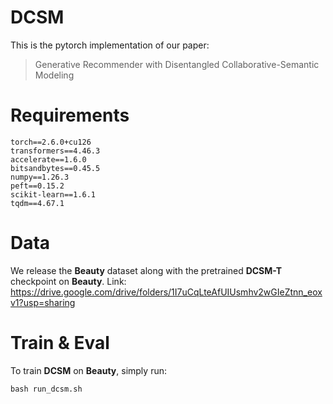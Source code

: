 # DCSM

This is the pytorch implementation of our paper:

> Generative Recommender with Disentangled Collaborative-Semantic Modeling

# Requirements

```
torch==2.6.0+cu126
transformers==4.46.3
accelerate==1.6.0
bitsandbytes==0.45.5
numpy==1.26.3
peft==0.15.2
scikit-learn==1.6.1
tqdm==4.67.1
```

# Data

We release the **Beauty** dataset along with the pretrained **DCSM-T** checkpoint on **Beauty**. Link: https://drive.google.com/drive/folders/1I7uCqLteAfUIUsmhv2wGIeZtnn_eoxv1?usp=sharing



# Train & Eval

To train **DCSM** on **Beauty**, simply run:

```
bash run_dcsm.sh  
```

